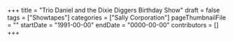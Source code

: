 +++
title = "Trio Daniel and the Dixie Diggers Birthday Show"
draft = false
tags = ["Showtapes"]
categories = ["Sally Corporation"]
pageThumbnailFile = ""
startDate = "1991-00-00"
endDate = "0000-00-00"
contributors = []
+++
